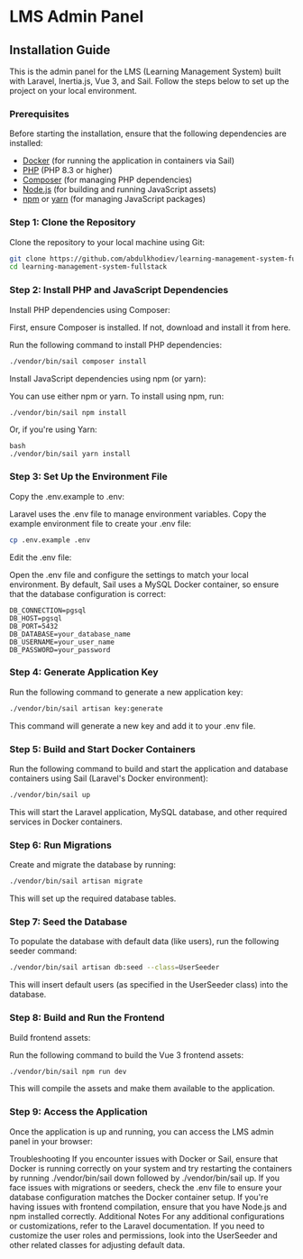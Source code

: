 # LMS Admin Panel

## Installation Guide

This is the admin panel for the LMS (Learning Management System) built with Laravel, Inertia.js, Vue 3, and Sail. Follow the steps below to set up the project on your local environment.

### Prerequisites

Before starting the installation, ensure that the following dependencies are installed:

- [Docker](https://www.docker.com/products/docker-desktop) (for running the application in containers via Sail)
- [PHP](https://www.php.net/downloads.php) (PHP 8.3 or higher)
- [Composer](https://getcomposer.org/download/) (for managing PHP dependencies)
- [Node.js](https://nodejs.org/en/download/) (for building and running JavaScript assets)
- [npm](https://docs.npmjs.com/downloading-and-installing-node-js-and-npm) or [yarn](https://classic.yarnpkg.com/en/docs/install/) (for managing JavaScript packages)

### Step 1: Clone the Repository

Clone the repository to your local machine using Git:

```bash
git clone https://github.com/abdulkhodiev/learning-management-system-fullstack.git
cd learning-management-system-fullstack
```

### Step 2: Install PHP and JavaScript Dependencies

Install PHP dependencies using Composer:

First, ensure Composer is installed. If not, download and install it from here.

Run the following command to install PHP dependencies:

```bash
./vendor/bin/sail composer install
```

Install JavaScript dependencies using npm (or yarn):

You can use either npm or yarn. To install using npm, run:

```bash
./vendor/bin/sail npm install
```

Or, if you're using Yarn:

```
bash
./vendor/bin/sail yarn install
```

### Step 3: Set Up the Environment File

Copy the .env.example to .env:

Laravel uses the .env file to manage environment variables. Copy the example environment file to create your .env file:

```bash
cp .env.example .env
```

Edit the .env file:

Open the .env file and configure the settings to match your local environment. By default, Sail uses a MySQL Docker container, so ensure that the database configuration is correct:

```env
DB_CONNECTION=pgsql
DB_HOST=pgsql
DB_PORT=5432
DB_DATABASE=your_database_name
DB_USERNAME=your_user_name
DB_PASSWORD=your_password
```

### Step 4: Generate Application Key

Run the following command to generate a new application key:

```bash
./vendor/bin/sail artisan key:generate
```

This command will generate a new key and add it to your .env file.

### Step 5: Build and Start Docker Containers

Run the following command to build and start the application and database containers using Sail (Laravel's Docker environment):

```bash
./vendor/bin/sail up
```

This will start the Laravel application, MySQL database, and other required services in Docker containers.

### Step 6: Run Migrations

Create and migrate the database by running:

```bash
./vendor/bin/sail artisan migrate
```

This will set up the required database tables.

### Step 7: Seed the Database

To populate the database with default data (like users), run the following seeder command:

```bash
./vendor/bin/sail artisan db:seed --class=UserSeeder
```

This will insert default users (as specified in the UserSeeder class) into the database.

### Step 8: Build and Run the Frontend

Build frontend assets:

Run the following command to build the Vue 3 frontend assets:

```bash
./vendor/bin/sail npm run dev
```

This will compile the assets and make them available to the application.

### Step 9: Access the Application

Once the application is up and running, you can access the LMS admin panel in your browser:

Troubleshooting
If you encounter issues with Docker or Sail, ensure that Docker is running correctly on your system and try restarting the containers by running ./vendor/bin/sail down followed by ./vendor/bin/sail up.
If you face issues with migrations or seeders, check the .env file to ensure your database configuration matches the Docker container setup.
If you're having issues with frontend compilation, ensure that you have Node.js and npm installed correctly.
Additional Notes
For any additional configurations or customizations, refer to the Laravel documentation.
If you need to customize the user roles and permissions, look into the UserSeeder and other related classes for adjusting default data.

```

```

